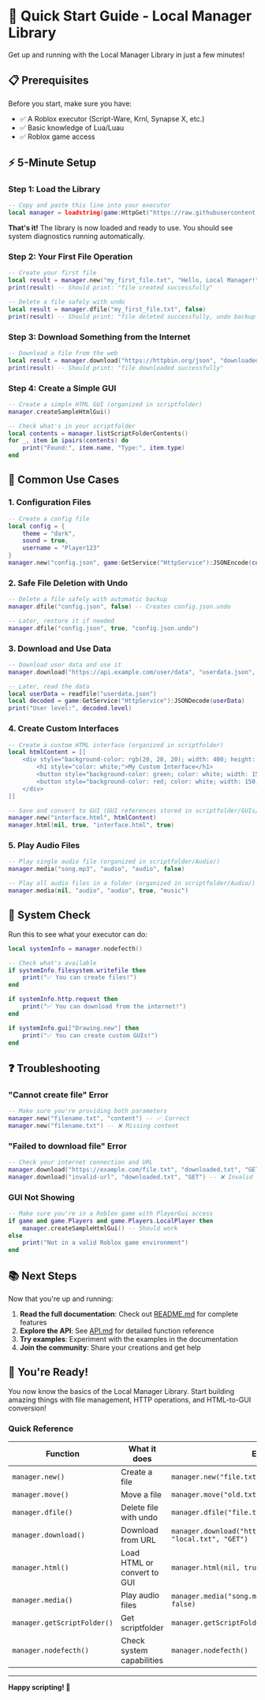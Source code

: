 # 🚀 Quick Start Guide - Local Manager Library

Get up and running with the Local Manager Library in just a few minutes!

## 📋 Prerequisites

Before you start, make sure you have:
- ✅ A Roblox executor (Script-Ware, Krnl, Synapse X, etc.)
- ✅ Basic knowledge of Lua/Luau
- ✅ Roblox game access

## ⚡ 5-Minute Setup

### Step 1: Load the Library

```lua
-- Copy and paste this line into your executor
local manager = loadstring(game:HttpGet("https://raw.githubusercontent.com/displaynameroblox/localmaner/main/localmaner.lua"))()
```

**That's it!** The library is now loaded and ready to use. You should see system diagnostics running automatically.

### Step 2: Your First File Operation

```lua
-- Create your first file
local result = manager.new("my_first_file.txt", "Hello, Local Manager!")
print(result) -- Should print: "file created successfully"

-- Delete a file safely with undo
local result = manager.dfile("my_first_file.txt", false)
print(result) -- Should print: "file deleted successfully, undo backup created at: my_first_file.txt.undo"
```

### Step 3: Download Something from the Internet

```lua
-- Download a file from the web
local result = manager.download("https://httpbin.org/json", "downloaded.json", "GET")
print(result) -- Should print: "file downloaded successfully"
```

### Step 4: Create a Simple GUI

```lua
-- Create a simple HTML GUI (organized in scriptfolder)
manager.createSampleHtmlGui()

-- Check what's in your scriptfolder
local contents = manager.listScriptFolderContents()
for _, item in ipairs(contents) do
    print("Found:", item.name, "Type:", item.type)
end
```

## 🎯 Common Use Cases

### 1. Configuration Files

```lua
-- Create a config file
local config = {
    theme = "dark",
    sound = true,
    username = "Player123"
}
manager.new("config.json", game:GetService("HttpService"):JSONEncode(config))
```

### 2. Safe File Deletion with Undo

```lua
-- Delete a file safely with automatic backup
manager.dfile("config.json", false) -- Creates config.json.undo

-- Later, restore it if needed
manager.dfile("config.json", true, "config.json.undo")
```

### 3. Download and Use Data

```lua
-- Download user data and use it
manager.download("https://api.example.com/user/data", "userdata.json", "GET")

-- Later, read the data
local userData = readfile("userdata.json")
local decoded = game:GetService("HttpService"):JSONDecode(userData)
print("User level:", decoded.level)
```

### 4. Create Custom Interfaces

```lua
-- Create a custom HTML interface (organized in scriptfolder)
local htmlContent = [[
    <div style="background-color: rgb(20, 20, 20); width: 400; height: 300;">
        <h1 style="color: white;">My Custom Interface</h1>
        <button style="background-color: green; color: white; width: 150; height: 40;">Start</button>
        <button style="background-color: red; color: white; width: 150; height: 40;">Stop</button>
    </div>
]]

-- Save and convert to GUI (GUI references stored in scriptfolder/GUIs/)
manager.new("interface.html", htmlContent)
manager.html(nil, true, "interface.html", true)
```

### 5. Play Audio Files

```lua
-- Play single audio file (organized in scriptfolder/Audio/)
manager.media("song.mp3", "audio", "audio", false)

-- Play all audio files in a folder (organized in scriptfolder/Audio/)
manager.media(nil, "audio", "audio", true, "music")
```

## 🔧 System Check

Run this to see what your executor can do:

```lua
local systemInfo = manager.nodefecth()

-- Check what's available
if systemInfo.filesystem.writefile then
    print("✅ You can create files!")
end

if systemInfo.http.request then
    print("✅ You can download from the internet!")
end

if systemInfo.gui["Drawing.new"] then
    print("✅ You can create custom GUIs!")
end
```

## ❓ Troubleshooting

### "Cannot create file" Error
```lua
-- Make sure you're providing both parameters
manager.new("filename.txt", "content") -- ✅ Correct
manager.new("filename.txt") -- ❌ Missing content
```

### "Failed to download file" Error
```lua
-- Check your internet connection and URL
manager.download("https://example.com/file.txt", "downloaded.txt", "GET") -- ✅ Correct
manager.download("invalid-url", "downloaded.txt", "GET") -- ❌ Invalid URL
```

### GUI Not Showing
```lua
-- Make sure you're in a Roblox game with PlayerGui access
if game and game.Players and game.Players.LocalPlayer then
    manager.createSampleHtmlGui() -- Should work
else
    print("Not in a valid Roblox game environment")
end
```

## 📚 Next Steps

Now that you're up and running:

1. **Read the full documentation**: Check out [README.md](README.md) for complete features
2. **Explore the API**: See [API.md](API.md) for detailed function reference
3. **Try examples**: Experiment with the examples in the documentation
4. **Join the community**: Share your creations and get help

## 🎉 You're Ready!

You now know the basics of the Local Manager Library. Start building amazing things with file management, HTTP operations, and HTML-to-GUI conversion!

### Quick Reference

| Function | What it does | Example |
|----------|-------------|---------|
| `manager.new()` | Create a file | `manager.new("file.txt", "content")` |
| `manager.move()` | Move a file | `manager.move("old.txt", "new.txt")` |
| `manager.dfile()` | Delete file with undo | `manager.dfile("file.txt", false)` |
| `manager.download()` | Download from URL | `manager.download("https://example.com/file.txt", "local.txt", "GET")` |
| `manager.html()` | Load HTML or convert to GUI | `manager.html(nil, true, "page.html", true)` |
| `manager.media()` | Play audio files | `manager.media("song.mp3", "audio", "audio", false)` |
| `manager.getScriptFolder()` | Get scriptfolder | `manager.getScriptFolder()` |
| `manager.nodefecth()` | Check system capabilities | `manager.nodefecth()` |

---

**Happy scripting! 🚀**
